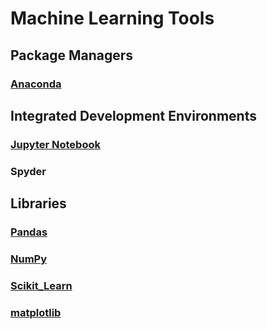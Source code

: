 # Machine Learning Tools

## Package Managers 

### [Anaconda](anaconda.md)

## Integrated Development Environments

### [Jupyter Notebook](Jupyter-Notebook.md)

### Spyder

## Libraries
### [Pandas](Pandas.md)
### [NumPy](NumPy.md)
### [Scikit_Learn](Scikit_Learn.md)
### [matplotlib](matplotlib.md)

